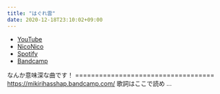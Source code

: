 ```yaml
---
title: "はぐれ雲"
date: 2020-12-18T23:10:02+09:00
---
```


- [YouTube](https://www.youtube.com/watch?gEhf3alKbXs)
- [NicoNico](https://nico.ms/sm37982329)
- [Spotify](https://open.spotify.com/track/64IOnphTBcgbd2bt7YvEej)
- [Bandcamp](https://mikirihasshap.bandcamp.com/track/--174)

なんか意味深な曲です！ =================================== https://mikirihasshap.bandcamp.com/ 歌詞はここで読め ...